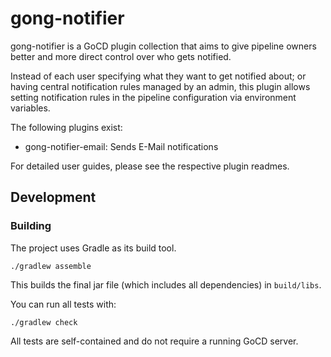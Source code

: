 # gong-notifier

gong-notifier is a GoCD plugin collection that aims to give pipeline owners better and more direct control over who gets notified.

Instead of each user specifying what they want to get notified about; or having central notification rules
managed by an admin, this plugin allows setting notification rules in the pipeline configuration via environment variables.

The following plugins exist:
- gong-notifier-email: Sends E-Mail notifications

For detailed user guides, please see the respective plugin readmes.

## Development

### Building

The project uses Gradle as its build tool.
```
./gradlew assemble
```
This builds the final jar file (which includes all dependencies) in ```build/libs```. 

You can run all tests with:
```
./gradlew check
```

All tests are self-contained and do not require a running GoCD server.